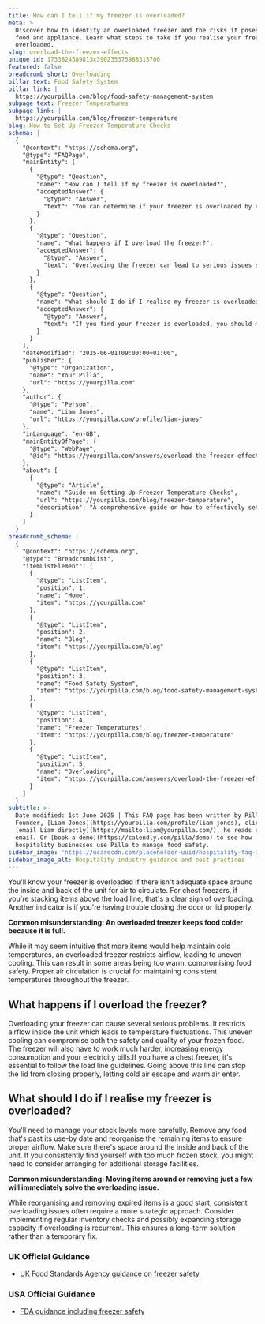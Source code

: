 ```yaml
---
title: How can I tell if my freezer is overloaded?
meta: >
  Discover how to identify an overloaded freezer and the risks it poses to your
  food and appliance. Learn what steps to take if you realise your freezer is
  overloaded.
slug: overload-the-freezer-effects
unique id: 1733824589813x390235375968313700
featured: false
breadcrumb short: Overloading
pillar text: Food Safety System
pillar link: |
  https://yourpilla.com/blog/food-safety-management-system
subpage text: Freezer Temperatures
subpage link: |
  https://yourpilla.com/blog/freezer-temperature
blog: How to Set Up Freezer Temperature Checks
schema: |
  {
    "@context": "https://schema.org",
    "@type": "FAQPage",
    "mainEntity": [
      {
        "@type": "Question",
        "name": "How can I tell if my freezer is overloaded?",
        "acceptedAnswer": {
          "@type": "Answer",
          "text": "You can determine if your freezer is overloaded by checking for inadequate space around the interior and back of the unit to allow for air circulation. In chest freezers, overloading is indicated by items stacked above the load line or difficulty in properly closing the door or lid. Proper air circulation is essential for maintaining consistent temperatures and ensuring food safety."
        }
      },
      {
        "@type": "Question",
        "name": "What happens if I overload the freezer?",
        "acceptedAnswer": {
          "@type": "Answer",
          "text": "Overloading the freezer can lead to serious issues such as restricted airflow, which causes temperature fluctuations and uneven cooling. This not only compromises the safety and quality of your frozen food but also increases energy consumption and electricity costs. For chest freezers, exceeding the load line guidelines can prevent the lid from closing correctly, allowing cold air to escape and warm air to enter."
        }
      },
      {
        "@type": "Question",
        "name": "What should I do if I realise my freezer is overloaded?",
        "acceptedAnswer": {
          "@type": "Answer",
          "text": "If you find your freezer is overloaded, you should manage your stock levels by removing any food past its use-by date and reorganising to ensure proper airflow. Consistent overloading may require arranging additional storage facilities or implementing regular inventory checks to provide a long-term solution and prevent future overloading."
        }
      }
    ],
    "dateModified": "2025-06-01T09:00:00+01:00",
    "publisher": {
      "@type": "Organization",
      "name": "Your Pilla",
      "url": "https://yourpilla.com"
    },
    "author": {
      "@type": "Person",
      "name": "Liam Jones",
      "url": "https://yourpilla.com/profile/liam-jones"
    },
    "inLanguage": "en-GB",
    "mainEntityOfPage": {
      "@type": "WebPage",
      "@id": "https://yourpilla.com/answers/overload-the-freezer-effects"
    },
    "about": [
      {
        "@type": "Article",
        "name": "Guide on Setting Up Freezer Temperature Checks",
        "url": "https://yourpilla.com/blog/freezer-temperature",
        "description": "A comprehensive guide on how to effectively set up freezer temperature monitoring to ensure food safety."
      }
    ]
  }
breadcrumb_schema: |
  {
    "@context": "https://schema.org",
    "@type": "BreadcrumbList",
    "itemListElement": [
      {
        "@type": "ListItem",
        "position": 1,
        "name": "Home",
        "item": "https://yourpilla.com"
      },
      {
        "@type": "ListItem",
        "position": 2,
        "name": "Blog",
        "item": "https://yourpilla.com/blog"
      },
      {
        "@type": "ListItem",
        "position": 3,
        "name": "Food Safety System",
        "item": "https://yourpilla.com/blog/food-safety-management-system"
      },
      {
        "@type": "ListItem",
        "position": 4,
        "name": "Freezer Temperatures",
        "item": "https://yourpilla.com/blog/freezer-temperature"
      },
      {
        "@type": "ListItem",
        "position": 5,
        "name": "Overloading",
        "item": "https://yourpilla.com/answers/overload-the-freezer-effects"
      }
    ]
  }
subtitle: >-
  Date modified: 1st June 2025 | This FAQ page has been written by Pilla
  Founder, [Liam Jones](https://yourpilla.com/profile/liam-jones), click to
  [email Liam directly](https://mailto:liam@yourpilla.com/), he reads every
  email. Or [book a demo](https://calendly.com/pilla/demo) to see how
  hospitality businesses use Pilla to manage food safety.
sidebar_image: 'https://ucarecdn.com/placeholder-uuid/hospitality-faq-image.jpg'
sidebar_image_alt: Hospitality industry guidance and best practices
---
```

You'll know your freezer is overloaded if there isn't adequate space around the inside and back of the unit for air to circulate. For chest freezers, if you're stacking items above the load line, that's a clear sign of overloading. Another indicator is if you're having trouble closing the door or lid properly.

**Common misunderstanding: An overloaded freezer keeps food colder because it is full.**

While it may seem intuitive that more items would help maintain cold temperatures, an overloaded freezer restricts airflow, leading to uneven cooling. This can result in some areas being too warm, compromising food safety. Proper air circulation is crucial for maintaining consistent temperatures throughout the freezer.

## What happens if I overload the freezer?

Overloading your freezer can cause several serious problems. It restricts airflow inside the unit which leads to temperature fluctuations. This uneven cooling can compromise both the safety and quality of your frozen food. The freezer will also have to work much harder, increasing energy consumption and your electricity bills.If you have a chest freezer, it's essential to follow the load line guidelines. Going above this line can stop the lid from closing properly, letting cold air escape and warm air enter.

## What should I do if I realise my freezer is overloaded?

You'll need to manage your stock levels more carefully. Remove any food that's past its use-by date and reorganise the remaining items to ensure proper airflow. Make sure there's space around the inside and back of the unit. If you consistently find yourself with too much frozen stock, you might need to consider arranging for additional storage facilities.

**Common misunderstanding: Moving items around or removing just a few will immediately solve the overloading issue.**

While reorganising and removing expired items is a good start, consistent overloading issues often require a more strategic approach. Consider implementing regular inventory checks and possibly expanding storage capacity if overloading is recurrent. This ensures a long-term solution rather than a temporary fix.

### UK Official Guidance

-   [UK Food Standards Agency guidance on freezer safety](https://www.food.gov.uk/safety-hygiene/how-to-chill-freeze-and-defrost-food-safely)

### USA Official Guidance

-   [FDA guidance including freezer safety](https://www.fda.gov/consumers/consumer-updates/are-you-storing-food-safely)
